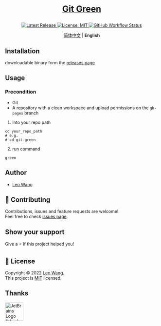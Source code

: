 <h1 align="center">

[Git Green][]

</h1>

<div align="center">
  <a href="https://github.com/wangrunlin/git-green/releases/latest" target="_blank">
    <img alt="Latest Release" src="https://img.shields.io/github/v/release/wangrunlin/git-green?display_name=tag&style=for-the-badge" />
  </a>
  <a href="LICENSE" target="_blank">
    <img alt="License: MIT" src="https://img.shields.io/badge/License-MIT-yellow.svg?style=for-the-badge" />
  </a>
  <a href="https://github.com/wangrunlin/git-green/actions" target="_blank">
    <img alt="GitHub Workflow Status" src="https://img.shields.io/github/workflow/status/wangrunlin/git-green/Release?style=for-the-badge">
  </a>
</div>

<div align="center">

[简体中文](README_zh.md) | **English**

</div>

## Installation

downloadable binary form the [releases page][]

## Usage

### Precondition

- Git
- A repository with a clean workspace and upload permissions on the `gh-pages` branch

1. Into your repo path
```shell
cd your_repo_path
# e.g.
# cd git-green
```
2. run command
```shell
green
```

## Author

- [Leo Wang][]

## 🤝 Contributing

Contributions, issues and feature requests are welcome!  
Feel free to check [issues page][].

## Show your support

Give a ⭐️ if this project helped you!

## 📝 License

Copyright © 2022 [Leo Wang][].  
This project is [MIT](LICENSE) licensed.

## Thanks

<a href="https://jb.gg/OpenSourceSupport" target="_blank">
    <img width="60px" src="https://resources.jetbrains.com/storage/products/company/brand/logos/jb_beam.png" alt="JetBrains Logo (Main) logo.">
</a>


[releases page]: https://github.com/wangrunlin/git-green/releases/latest
[issues page]: https://github.com/wangrunlin/git-green/issues
[Git Green]: https://wangrunlin.com/git-green/
[Leo Wang]: https://wangrunlin.com